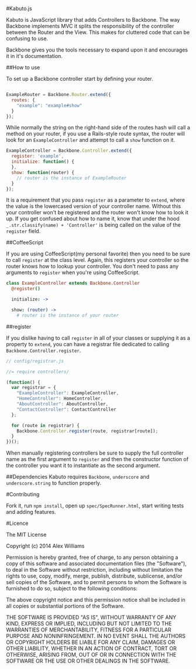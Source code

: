 #Kabuto.js

Kabuto is JavaScript library that adds Controllers to Backbone.
The way Backbone implements MVC it splits the responsibility of the controller
between the Router and the View. This makes for cluttered code that can be
confusing to use.

Backbone gives you the tools necessary to expand upon it and encourages
it in it's documentation.

##How to use

To set up a Backbone controller start by defining your router.

```js

ExampleRouter = Backbone.Router.extend({
  routes: {
    "example": "example#show"
  }
});
```

While normally the string on the right-hand side of the routes
hash will call a method on your router, if you use a Rails-style
route syntax, the router will look for an `ExampleController` and
attempt to call a `show` function on it.

```js
ExampleController = Backbone.Controller.extend({
  register: 'example',
  initialize: function() {
  },
  show: function(router) {
    // router is the instance of ExampleRouter
  }
});
```

It is a requirement that you pass `register` as a parameter to `extend`, where the value
is the lowercased version of your controller name. Without this your controller won't be
registered and the router won't know how to look it up. If you get confused about how to name it,
know that under the hood `_.str.classify(name) + 'Controller'` is being called on the value of the `register`
field.

##CoffeeScript

If you are using CoffeeScript(my personal favorite) then you need to be sure to call `register` at the class level.
Again, this registers your controller so the router knows how to lookup your controller. You don't need to pass any arguments
to `register` when you're using CoffeeScript.

```coffee
class ExampleController extends Backbone.Controller
  @register()

  initialize: ->

  show: (router) ->
    # router is the instance of your router
```

##register

If you dislike having to call `register` in all of your classes or supplying it as a property to `extend`,
you can have a registrar file dedicated to calling `Backbone.Controller.register`.

```js
// config/registrar.js

//= require controllers/

(function() {
  var registrar = {
    "ExampleController": ExampleController,
    "HomeController": HomeController,
    "AboutController": AboutController,
    "ContactController": ContactController
  };

  for (route in registrar) {
    Backbone.Controller.register(route, registrar[route]);
  }
})();
```

When manually registering controllers be sure to supply the full controller name
as the first argument to `register` and then the constructor function of the controller
you want it to instantiate as the second argument.

##Dependencies
Kabuto requires `Backbone`, `underscore` and `underscore.string` to function properly.

#Contributing

Fork it, run `npm install`, open up `spec/SpecRunner.html`, start writing tests and adding features.

#Licence

The MIT License

Copyright (c) 2014 Alex Williams

Permission is hereby granted, free of charge, to any person obtaining a copy
of this software and associated documentation files (the "Software"), to deal
in the Software without restriction, including without limitation the rights
to use, copy, modify, merge, publish, distribute, sublicense, and/or sell
copies of the Software, and to permit persons to whom the Software is
furnished to do so, subject to the following conditions:

The above copyright notice and this permission notice shall be included in
all copies or substantial portions of the Software.

THE SOFTWARE IS PROVIDED "AS IS", WITHOUT WARRANTY OF ANY KIND, EXPRESS OR
IMPLIED, INCLUDING BUT NOT LIMITED TO THE WARRANTIES OF MERCHANTABILITY,
FITNESS FOR A PARTICULAR PURPOSE AND NONINFRINGEMENT. IN NO EVENT SHALL THE
AUTHORS OR COPYRIGHT HOLDERS BE LIABLE FOR ANY CLAIM, DAMAGES OR OTHER
LIABILITY, WHETHER IN AN ACTION OF CONTRACT, TORT OR OTHERWISE, ARISING FROM,
OUT OF OR IN CONNECTION WITH THE SOFTWARE OR THE USE OR OTHER DEALINGS IN
THE SOFTWARE.

